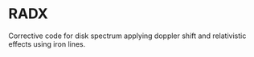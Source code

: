 # RADX
Corrective code for disk spectrum applying doppler shift and relativistic effects using iron lines.
